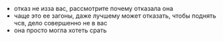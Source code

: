 * отказ не изза вас, рассмотрите почему отказала она
* чаще это ее загоны, даже лучшему может отказать, чтобы поднять чсв, дело совершенно не в вас
* она просто могла хотеть срать